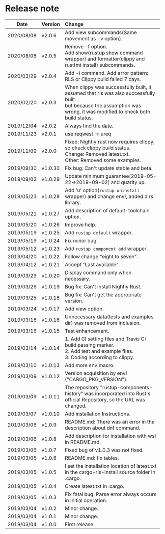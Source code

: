 # Release note

| Date       | Version | Change                                                                                                                                                                    |
| ---------- | ------- | :------------------------------------------------------------------------------------------------------------------------------------------------------------------------ |
| 2020/08/08 | v2.0.6  | Add view subcommands(Same movement as -v option).                                                                                                                         |
| 2020/08/08 | v2.0.5  | Remove -f option.<br>Add show(rustup show command wrapper) and formatter(clippy and rustfmt install) subcommands.                                                         |
| 2020/03/29 | v2.0.4  | Add -i command. Add error pattern: RLS or Clippy build failed 7 days.                                                                                                     |
| 2020/02/20 | v2.0.3  | When clippy was successfully built, it assumed that rls was also successfully built.<br>but because the assumption was wrong, it was modified to check both build status. |
| 2019/12/04 | v2.0.2  | Always find the date.                                                                                                                                                     |
| 2019/11/23 | v2.0.1  | use reqwest -> ureq                                                                                                                                                       |
| 2019/11/09 | v2.0.0  | Fixed: Nightly rust now requires clippy, so check clippy build status.<br>Change: Removed latest.txt.<br>Other: Removed some examples.                                    |
| 2019/09/30 | v1.0.30 | Fix bug. Can't update stable and beta.                                                                                                                                    |
| 2019/09/02 | v1.0.29 | Update minimum guarantee(2019-05-22->2019-09-02) and quarity up.                                                                                                          |
| 2019/05/23 | v1.0.28 | Add 'u' option(`rustup uninstall` wrapper) and change env!, added dirs library.                                                                                           |
| 2019/05/21 | v1.0.27 | Add description of default-toolchain option.                                                                                                                              |
| 2019/05/20 | v1.0.26 | Improve help.                                                                                                                                                             |
| 2019/05/19 | v1.0.25 | Add `rustup default` wrapper.                                                                                                                                             |
| 2019/05/19 | v1.0.24 | Fix minor bug.                                                                                                                                                            |
| 2019/05/12 | v1.0.23 | Add `rustup component add` wrapper.                                                                                                                                       |
| 2019/04/20 | v1.0.22 | Follow change "eight to seven".                                                                                                                                           |
| 2019/04/12 | v1.0.21 | Accept "Last available".                                                                                                                                                  |
| 2019/03/29 | v1.0.20 | Display command only when necessary.                                                                                                                                      |
| 2019/03/26 | v1.0.19 | Bug fix: Can't install Nightly Rust.                                                                                                                                      |
| 2019/03/25 | v1.0.18 | Bug fix: Can't get the appropriate version.                                                                                                                               |
| 2019/03/24 | v1.0.17 | Add view option.                                                                                                                                                          |
| 2019/03/16 | v1.0.16 | Unnecessary data(tests and examples dir) was removed from inclusion.                                                                                                      |
| 2019/03/16 | v1.0.15 | Test enhancement.                                                                                                                                                         |
| 2019/03/14 | v1.0.14 | 1. Add CI setting files and Travis CI build passing marker.<br>2. Add test and example files.<br>3. Coding according to clippy.                                           |
| 2019/03/10 | v1.0.13 | Add more env macro.                                                                                                                                                       |
| 2019/03/09 | v1.0.12 | Version acquisition by env!("CARGO_PKG_VERSION").                                                                                                                         |
| 2019/03/09 | v1.0.11 | The repository "rustup-components-history" was incorporated into Rust's official Repository, so the URL was changed.                                                      |
| 2019/03/07 | v1.0.10 | Add installation Instructions.                                                                                                                                            |
| 2019/03/06 | v1.0.9  | README.md: There was an error in the description about dnf command.                                                                                                       |
| 2019/03/06 | v1.0.8  | Add description for installation with wsl in README.md.                                                                                                                   |
| 2019/03/06 | v1.0.7  | Fixed bug of v1.0.3 was not fixed.                                                                                                                                        |
| 2019/03/05 | v1.0.6  | README.md: fix tables.                                                                                                                                                    |
| 2019/03/05 | v1.0.5  | I set the installation location of latest.txt in the cargo-rls-install source folder in .cargo.                                                                           |
| 2019/03/05 | v1.0.4  | Create latest.txt in .cargo.                                                                                                                                              |
| 2019/03/05 | v1.0.3  | Fix fatal bug. Parse error always occurs in initial operation.                                                                                                            |
| 2019/03/04 | v1.0.2  | Minor change.                                                                                                                                                             |
| 2019/03/04 | v1.0.1  | Minor change.                                                                                                                                                             |
| 2019/03/04 | v1.0.0  | First release.                                                                                                                                                            |
